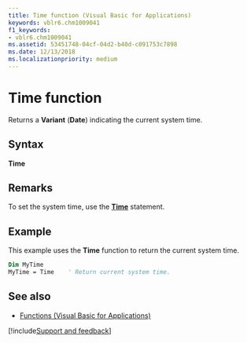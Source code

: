 ```yaml
---
title: Time function (Visual Basic for Applications)
keywords: vblr6.chm1009041
f1_keywords:
- vblr6.chm1009041
ms.assetid: 53451748-04cf-04d2-b40d-c091753c7898
ms.date: 12/13/2018
ms.localizationpriority: medium
---
```



# Time function

Returns a **Variant** (**Date**) indicating the current system time.

## Syntax

**Time**

## Remarks

To set the system time, use the **[Time](time-statement.md)** statement.

## Example

This example uses the **Time** function to return the current system time.

```vb
Dim MyTime
MyTime = Time    ' Return current system time.

```

## See also

- [Functions (Visual Basic for Applications)](../functions-visual-basic-for-applications.md)

[!include[Support and feedback](~/includes/feedback-boilerplate.md)]

